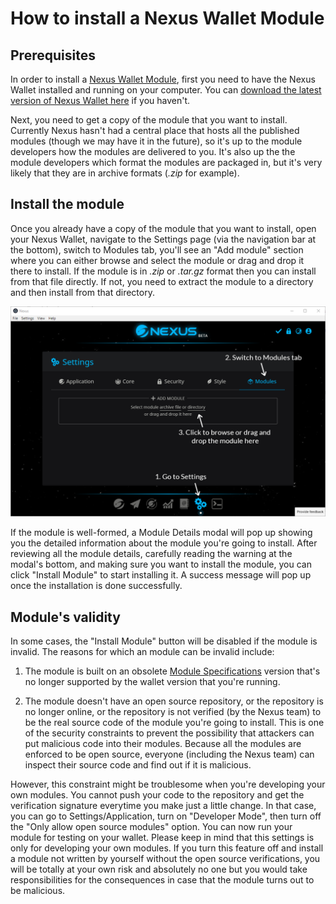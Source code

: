 # How to install a Nexus Wallet Module

## Prerequisites

In order to install a [Nexus Wallet Module](./README.md), first you need to have the Nexus Wallet installed and running on your computer. You can [download the latest version of Nexus Wallet here](https://github.com/Nexusoft/NexusInterface/releases/latest) if you haven't.

Next, you need to get a copy of the module that you want to install. Currently Nexus hasn't had a central place that hosts all the published modules (though we may have it in the future), so it's up to the module developers how the modules are delivered to you. It's also up the the module developers which format the modules are packaged in, but it's very likely that they are in archive formats (_.zip_ for example).

## Install the module

Once you already have a copy of the module that you want to install, open your Nexus Wallet, navigate to the Settings page (via the navigation bar at the bottom), switch to Modules tab, you'll see an "Add module" section where you can either browse and select the module or drag and drop it there to install. If the module is in _.zip_ or _.tar.gz_ format then you can install from that file directly. If not, you need to extract the module to a directory and then install from that directory.

![Install a Nexus Wallet Module](./install-module.PNG)

If the module is well-formed, a Module Details modal will pop up showing you the detailed information about the module you're going to install. After reviewing all the module details, carefully reading the warning at the modal's bottom, and making sure you want to install the module, you can click "Install Module" to start installing it. A success message will pop up once the installation is done successfully.

## Module's validity

In some cases, the "Install Module" button will be disabled if the module is invalid. The reasons for which an module can be invalid include:

1. The module is built on an obsolete [Module Specifications](./developer-guide/module-specifications.md) version that's no longer supported by the wallet version that you're running.

2. The module doesn't have an open source repository, or the repository is no longer online, or the repository is not verified (by the Nexus team) to be the real source code of the module you're going to install. This is one of the security constraints to prevent the possibility that attackers can put malicious code into their modules. Because all the modules are enforced to be open source, everyone (including the Nexus team) can inspect their source code and find out if it is malicious.

However, this constraint might be troublesome when you're developing your own modules. You cannot push your code to the repository and get the verification signature everytime you make just a little change. In that case, you can go to Settings/Application, turn on "Developer Mode", then turn off the "Only allow open source modules" option. You can now run your module for testing on your wallet. Please keep in mind that this settings is only for developing your own modules. If you turn this feature off and install a module not written by yourself without the open source verifications, you will be totally at your own risk and absolutely no one but you would take responsibilities for the consequences in case that the module turns out to be malicious.
